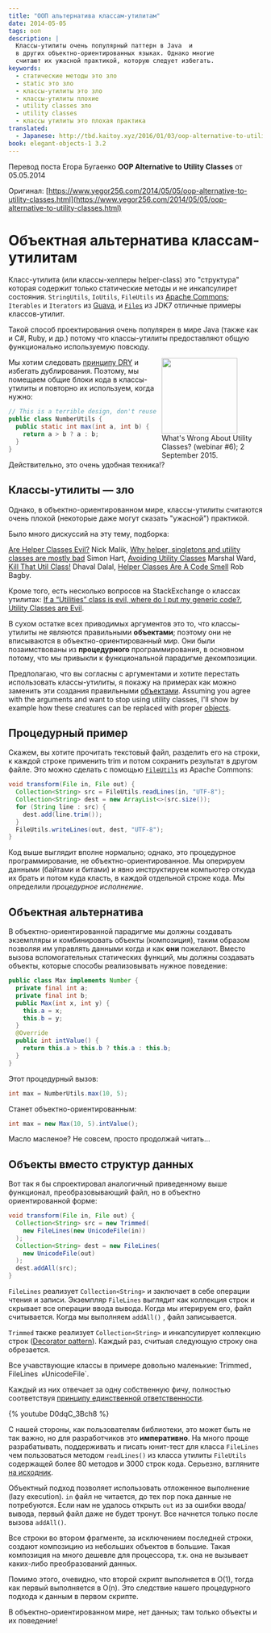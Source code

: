 ```yaml
---
title: "ООП альтернатива классам-утилитам"
date: 2014-05-05
tags: ооп
description: |
  Классы-утилиты очень популярный паттерн в Java  и
  в других объектно-ориентированных языках. Однако многие
  считают их ужасной практикой, которую следует избегать.
keywords:
  - статические методы это зло
  - static это зло
  - классы-утилиты это зло
  - классы-утилиты плохие
  - utility classes зло
  - utility classes
  - классы утилиты это плохая практика
translated:
  - Japanese: http://tbd.kaitoy.xyz/2016/01/03/oop-alternative-to-utility-classes/
book: elegant-objects-1 3.2
---
```


Перевод поста Егора Бугаенко **OOP Alternative to Utility Classes** от 05.05.2014

Оригинал: [https://www.yegor256.com/2014/05/05/oop-alternative-to-utility-classes.html](https://www.yegor256.com/2014/05/05/oop-alternative-to-utility-classes.html)

# Объектная альтернатива классам-утилитам

Класс-утилита (или классы-хелперы helper-class) это "структура" которая содержит
только статические методы и не инкапсулирет состояния. `StringUtils`, `IoUtils`,
`FileUtils` из [Apache Commons](http://commons.apache.org/); `Iterables` и `Iterators` из
[Guava](https://code.google.com/p/guava-libraries/), и [`Files`](http://docs.oracle.com/javase/7/docs/api/java/nio/file/Files.html)
из JDK7 отличные примеры классов-утилит.

<!--more-->

Такой способ проектирования очень популярен в мире Java (также как и C#, Ruby, и др.)
потому что классы-утилиты предоставляют общую функционально используемую повсюду.

<div style="width: 200px; float: right;">
<a href="http://youtu.be/psrp3TtaYYI"><img src="https://img.youtube.com/vi/psrp3TtaYYI/0.jpg" width="150" /></a>
What's Wrong About Utility Classes? (webinar #6); 2 September 2015.
</div>

Мы хотим следовать [принципу DRY](http://en.wikipedia.org/wiki/Don%27t_repeat_yourself)
и избегать дублирования. Поэтому, мы помещаем общие блоки кода в классы-утилиты и 
повторно их используем, когда нужно:

```java
// This is a terrible design, don't reuse
public class NumberUtils {
  public static int max(int a, int b) {
    return a > b ? a : b;
  }
}
```

Действительно, это очень удобная техника!?

## Классы-утилиты &mdash; зло

Однако, в объектно-ориентированном мире, классы-утилиты считаются очень плохой 
(некоторые даже могут сказать "ужасной") практикой.

Было много дискуссий на эту тему, подборка:

[Are Helper Classes Evil?](http://blogs.msdn.com/b/nickmalik/archive/2005/09/06/461404.aspx) Nick Malik,
[Why helper, singletons and utility classes are mostly bad](http://smart421.wordpress.com/2011/08/31/why-helper-singletons-and-utility-classes-are-mostly-bad-2/)  Simon Hart,
[Avoiding Utility Classes](https://github.com/marshallward/marshallward.org/blob/master/content/avoid_util_classes.rst) Marshal Ward,
[Kill That Util Class!](http://www.jroller.com/DhavalDalal/entry/kill_that_util_class) Dhaval Dalal,
[Helper Classes Are A Code Smell](http://www.robbagby.com/posts/helper-classes-are-a-code-smell/) Rob Bagby.


Кроме того, есть несколько вопросов на StackExchange о классах утилитах:
[If a “Utilities” class is evil, where do I put my generic code?](http://stackoverflow.com/questions/3339929/if-a-utilities-class-is-evil-where-do-i-put-my-generic-code),
[Utility Classes are Evil](http://stackoverflow.com/questions/3340032/utility-classes-are-evil).

В сухом остатке всех приводимых аргументов это то,  что классы-утилиты не 
являются правильными **объектами**; поэтому они не вписываются в
объектно-ориентированный мир. Они были позаимствованы из **процедурного**
программирования, в основном потому, что мы привыкли к функциональной 
парадигме декомпозиции.

Предполагаю, что вы согласны с аргументами и хотите перестать использовать
классы-утилиты, я покажу на примерах как можно заменить эти создания
правильными [объектами](/yb-object.html).
Assuming you agree with the arguments and want to stop using utility classes,
I'll show by example how these creatures can be replaced with proper
[objects](/yb-object.html).

## Процедурный пример

Скажем, вы хотите прочитать текстовый файл, разделить его на строки,
к каждой строке применить trim и потом сохранить результат в другом файле.
Это можно сделать с помощью [`FileUtils`](http://commons.apache.org/proper/commons-io/javadocs/api-2.5/org/apache/commons/io/FileUtils.html)
из Apache Commons:

```java
void transform(File in, File out) {
  Collection<String> src = FileUtils.readLines(in, "UTF-8");
  Collection<String> dest = new ArrayList<>(src.size());
  for (String line : src) {
    dest.add(line.trim());
  }
  FileUtils.writeLines(out, dest, "UTF-8");
}
```
Код выше выглядит вполне нормально; однако, это процедурное программирование,
не объектно-ориентированное. Мы оперируем данными (байтами и битами) и
явно инструктируем компьютер откуда их брать и потом куда класть, 
в каждой отдельной строке кода. Мы определили *процедурное исполнение*.

## Объектная альтернатива

В объектно-ориентированной парадигме мы должны создавать экземпляры и комбинировать
объекты (композиция), таким образом позволяя им управлять данными когда и как **они**
пожелают. Вместо вызова вспомогательных статических функций, мы должны создавать
объекты, которые способы реализовывать нужное поведение:


```java
public class Max implements Number {
  private final int a;
  private final int b;
  public Max(int x, int y) {
    this.a = x;
    this.b = y;
  }
  @Override
  public int intValue() {
    return this.a > this.b ? this.a : this.b;
  }
}
```

Этот процедурный вызов:

```java
int max = NumberUtils.max(10, 5);
```

Станет объектно-ориентированным:

```java
int max = new Max(10, 5).intValue();
```

Масло масленое? Не совсем, просто продолжай читать...

## Объекты вместо структур данных

Вот так я бы спроектировал аналогичный приведенному выше функционал,
преобразовывающий файл, но в объектно ориентированной форме:

```java
void transform(File in, File out) {
  Collection<String> src = new Trimmed(
    new FileLines(new UnicodeFile(in))
  );
  Collection<String> dest = new FileLines(
    new UnicodeFile(out)
  );
  dest.addAll(src);
}
```

`FileLines` реализует `Collection<String>` и заключает в себе операции чтения 
и записи. Экземпляр `FileLines` выглядит как коллекция строк и скрывает все
операции ввода вывода. Когда мы итерируем его, файл считывается. Когда мы
выполняем `addAll()` , файл записывается.

`Trimmed` также реализует `Collection<String>` и инкапсулирует коллекцию строк ([Decorator pattern](http://en.wikipedia.org/wiki/Decorator_pattern)). Каждый раз, считыая следующую строку она обрезается.

Все учавствующие классы в примере довольно маленькие: Trimmed`, `FileLines`  и
`UnicodeFile`.

Каждый из них отвечает за одну собственную фичу, полностью соответствуя [принципу единственной
ответственности](http://en.wikipedia.org/wiki/Single_responsibility_principle).

{% youtube D0dqC_3Bch8 %}

С нашей стороны, как пользователям библиотеки, это может быть не так важно, но
для разработчиков это **императивно**. На много проще разрабатывать, поддерживать
и писать юнит-тест для класса `FileLines` чем пользоваться методом `readLines()` 
из класса утилиты `FileUtils` содержащей более 80 методов и 3000 строк кода.
Серьезно, взгляните [на исходник](https://github.com/apache/commons-io/blob/commons-io-2.5/src/main/java/org/apache/commons/io/FileUtils.java).

Объектный подход позволяет использовать отложенное выполнение (lazy execution).
`in` файл не читается, до тех пор пока данные не потребуются. Если нам не удалось
открыть `out` из за ошибки ввода/вывода, первый файл даже не будет тронут.
Все начнется только после вызова `addAll()`.

Все строки во втором фрагменте, за исключением последней строки, создают
композицию из небольших объектов в большие. Такая композиция на много 
дешевле для процессора, т.к. она не вызывает каких-либо преобразований
данных.

Помимо этого, очевидно, что второй скрипт выполняется в O(1), тогда как
первый выполняется в O(n). Это следствие нашего процедурного подхода к данным
в первом скрипте.

В объектно-ориентированном мире, нет данных; там только объекты и их поведение!
